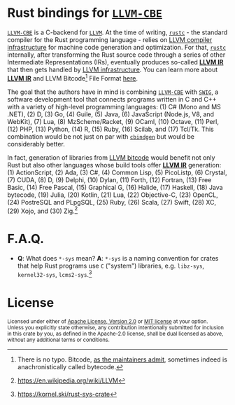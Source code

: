 # Rust bindings for [`LLVM-CBE`]

[`LLVM-CBE`] is a C-backend for [`LLVM`]. At the time of writing, [`rustc`] - the standard compiler for the Rust programming language - relies on [LLVM compiler infrastructure][`LLVM`] for machine code generation and optimization. For that, [`rustc`] internally, after transforming the Rust source code through a series of other Intermediate Representations (IRs), eventually produces so-called [**LLVM IR**] that then gets handled by [LLVM infrastructure][`LLVM`]. You can learn more about [**LLVM IR**] and LLVM Bitcode[^1] File Format [here][LLVM bitcode].

The goal that the authors have in mind is combining [`LLVM-CBE`] with [`SWIG`], a software development tool that connects programs written in C and C++ with a variety of high-level programming languages: (1) C# (Mono and MS .NET), (2) D, (3) Go, (4) Guile, (5) Java, (6) JavaScript (Node.js, V8, and WebKit), (7) Lua, (8) MzScheme/Racket, (9) OCaml, (10) Octave, (11) Perl, (12) PHP, (13) Python, (14) R, (15) Ruby, (16) Scilab, and (17) Tcl/Tk. This combination would be not just on par with [`cbindgen`](https://github.com/eqrion/cbindgen) but would be considerably better.

In fact, generation of libraries from [LLVM bitcode] would benefit not only Rust but also other languages whose build tools offer [**LLVM IR**] generation: (1) ActionScript, (2) Ada, (3) C#, (4) Common Lisp, (5) PicoListp, (6) Crystal, (7) CUDA, (8) D, (9) Delphi, (10) Dylan, (11) Forth, (12) Fortran, (13) Free Basic, (14) Free Pascal, (15) Graphical G, (16) Halide, (17) Haskell, (18) Java bytecode, (19) Julia, (20) Kotlin, (21) Lua, (22) Objective-C, (23) OpenCL, (24) PostreSQL and PLpgSQL, (25) Ruby, (26) Scala, (27) Swift, (28) XC, (29) Xojo, and (30) Zig.[^2]

# F.A.Q.
* 
  **Q**: What does `*-sys` mean?
  **A**: `*-sys` is a naming convention for crates that help Rust programs use `C` ("system") libraries, e.g. `libz-sys`, `kernel32-sys`, `lcms2-sys`.[^3]

# License

<sup>
Licensed under either of <a href="LICENSE-APACHE">Apache License, Version
2.0</a> or <a href="LICENSE-MIT">MIT license</a> at your option.
</sup>

<br>

<sub>
Unless you explicitly state otherwise, any contribution intentionally submitted
for inclusion in this crate by you, as defined in the Apache-2.0 license, shall
be dual licensed as above, without any additional terms or conditions.
</sub>

[^1]: There is no typo. Bitcode, [as the maintainers admit](https://llvm.org/docs/BitCodeFormat.html#:~:text=anachronistically%20known%20as%20bytecode), sometimes indeed is anachronistically called bytecode.
[^2]: https://en.wikipedia.org/wiki/LLVM
[^3]: https://kornel.ski/rust-sys-crate

[`LLVM`]: https://en.wikipedia.org/wiki/LLVM
[`LLVM-CBE`]: https://github.com/JuliaComputingOSS/llvm-cbe
[`rustc`]: https://doc.rust-lang.org/rustc/what-is-rustc.html
[**LLVM IR**]: https://rustc-dev-guide.rust-lang.org/overview.html#:~:text=LLVM%20IR:%20This%20is
[`SWIG`]: http://www.swig.org/
[LLVM bitcode]: https://llvm.org/docs/BitCodeFormat.html